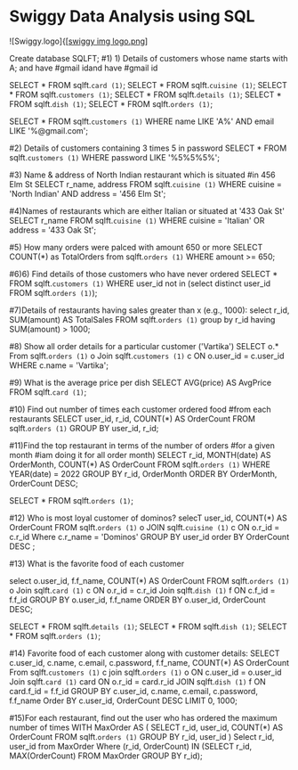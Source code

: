 #  Swiggy Data Analysis using SQL

![Swiggy.logo]{[[swiggy img logo.png](https://github.com/Priyaah13/swiggy_sql_project/blob/main/swiggy%20img%20logo.png)]

Create database SQLFT;
#1) 1) Details of customers whose name starts with A; and have
#gmail idand have
#gmail id

SELECT * FROM sqlft.`card (1)`;
SELECT * FROM sqlft.`cuisine (1)`;
SELECT * FROM sqlft.`customers (1)`;
SELECT * FROM sqlft.`details (1)`;
SELECT * FROM sqlft.`dish (1)`;
SELECT * FROM sqlft.`orders (1)`;

SELECT * 
FROM sqlft.`customers (1)`
WHERE name LIKE 'A%' 
AND email LIKE '%@gmail.com';

#2) Details of customers containing 3 times 5 in password
SELECT * FROM sqlft.`customers (1)`
WHERE password LIKE '%5%5%5%';

#3) Name &amp; address of North Indian restaurant which is situated
#in 456 Elm St
SELECT r_name, 
       address 
FROM sqlft.`cuisine (1)`
WHERE cuisine = 'North Indian' 
AND address = '456 Elm St';

#4)Names of restaurants which are either Italian or situated at '433 Oak St'
SELECT r_name 
FROM sqlft.`cuisine (1)`
WHERE cuisine = 'Italian' 
OR address = '433 Oak St';

#5) How many orders were palced with amount 650 or more
SELECT COUNT(*) as TotalOrders 
from sqlft.`orders (1)`
WHERE amount >= 650;

#6)6) Find details of those customers who have never ordered
SELECT * 
FROM sqlft.`customers (1)`
WHERE user_id not in (select distinct user_id FROM sqlft.`orders (1)`);

#7)Details of restaurants having sales greater than x (e.g., 1000):
select r_id, SUM(amount) AS TotalSales 
FROM  sqlft.`orders (1)` 
group by r_id 
having SUM(amount) > 1000;

#8) Show all order details for a particular customer ('Vartika')
SELECT o.* 
From sqlft.`orders (1)` o
Join sqlft.`customers (1)` c
ON o.user_id = c.user_id
WHERE c.name = 'Vartika';

#9) What is the average price per dish
SELECT AVG(price) AS AvgPrice 
FROM sqlft.`card (1)`;

#10) Find out number of times each customer ordered food
#from each restaurants
SELECT user_id, r_id, COUNT(*) AS OrderCount 
FROM sqlft.`orders (1)`
GROUP BY user_id, r_id;

#11)Find the top restaurant in terms of the number of orders 
#for a given month 
#iam doing it for all order month)
SELECT r_id, MONTH(date) AS OrderMonth, COUNT(*) AS OrderCount
FROM sqlft.`orders (1)`
WHERE YEAR(date) = 2022
GROUP BY r_id, OrderMonth
ORDER BY OrderMonth, OrderCount DESC;

SELECT * FROM sqlft.`orders (1)`;

#12) Who is most loyal customer of dominos?
selecT user_id, COUNT(*) AS OrderCount 
FROM sqlft.`orders (1)` o
JOIN sqlft.`cuisine (1)` c ON o.r_id = c.r_id
Where c.r_name = 'Dominos'
GROUP BY user_id 
order BY OrderCount DESC ;

#13) What is the favorite food of each customer


select o.user_id, f.f_name, COUNT(*) AS OrderCount
FROM sqlft.`orders (1)` o
Join sqlft.`card (1)` c ON o.r_id = c.r_id 
Join sqlft.`dish (1)` f ON c.f_id = f.f_id 
GROUP BY o.user_id, f.f_name
ORDER BY o.user_id, OrderCount DESC;


SELECT * FROM sqlft.`details (1)`;
SELECT * FROM sqlft.`dish (1)`;
SELECT * FROM sqlft.`orders (1)`;

#14) Favorite food of each customer along with customer details:
SELECT c.user_id, c.name, c.email, c.password, f.f_name, COUNT(*) AS OrderCount
From sqlft.`customers (1)` c
join sqlft.`orders (1)` o ON c.user_id = o.user_id
Join sqlft.`card (1)` card ON o.r_id = card.r_id
JOIN sqlft.`dish (1)` f ON card.f_id = f.f_id
GROUP BY c.user_id, c.name, c.email, c.password, f.f_name
Order BY c.user_id, OrderCount DESC
LIMIT 0, 1000;

#15)For each restaurant, find out the user who has ordered the maximum number of times
WITH MaxOrder AS (
    SELECT r_id, user_id, COUNT(*) AS OrderCount 
    FROM sqlft.`orders (1)`
    GROUP BY r_id, user_id
)
Select r_id, user_id 
from MaxOrder 
Where (r_id, OrderCount) IN (SELECT r_id, MAX(OrderCount) FROM MaxOrder GROUP BY r_id);

